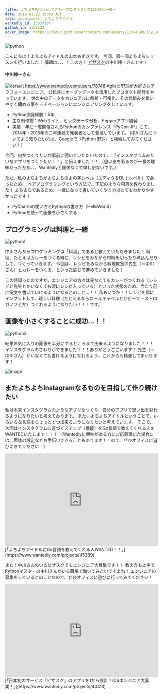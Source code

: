 ```yaml
---
title: よちよちPythonしてきた〜プログラミングは料理と一緒〜
date: 2016-02-22 19:00 JST
tags: yochiyochi, よちよちアイドル
wantedly_id: 13337307
github_id: azs0123
cover_image: https://cloud.githubusercontent.com/assets/11564599/13211638/6968b4cc-d97d-11e5-8f1c-872005081e65.jpg
---
```


![python](https://cloud.githubusercontent.com/assets/11564599/13211638/6968b4cc-d97d-11e5-8f1c-872005081e65.jpg)

こんにちは！よちよちアイドルの山本あずさです。
今回、第一回よちよちレッスンを行いました！
講師は、、、！この方！
[ビザスク](https://www.wantedly.com/companies/visasq)の中川伸一さんです！


#### 中川伸一さん
![default](https://cloud.githubusercontent.com/assets/11564599/13211467/e23293e8-d97b-11e5-9d28-01bfb48e71c0.jpg)
https://www.wantedly.com/users/78748
Agileと野球が大好きなアラフォーエンジニア。
公私共にオープンデータを活用したプロダクト開発をやっています。
世の中のデータをカジュアルに解析・可視化、その仕組みを使いやすく纏める事をモチベーションにエンジニアリングをしています。

- Python開発経験：5年
- 主な制作物：Webサイト、ビッグデータ分析、Pepperアプリ開発
- 実績：年に一度開催されるPythonのカンファレンス「PyCon JP」にて、2014年・2015年の二年連続で発表者として登壇しています。
(中川さんについてより知りたい方は、Googleで「Python 野球」と検索してみてください！）


今回、何がつくりたいか事前に聞いていただいたので、
「インスタグラムみたいなアプリをつくりたい！！」と伝えました！！
（思い出を彩るのが一番の趣味だったため、、、Wantedlyと関係なくて申し訳ないです。）

ただ、私のよちよちがよちよちのよの字レベル（エディタをDL！レベル）であったため、
ペアプログラミングという方法で、下記のような項目を教わりました！
よちよちであるため、一緒になって書いていくやり方はとてもわかりやすかったです！

- PyCharmの使い方とPythonの書き方（HelloWorld）
- Pythonを使って画像を小さくする



## プログラミングは料理と一緒
![python1](https://cloud.githubusercontent.com/assets/11564599/13211567/c81c2f9a-d97c-11e5-9a99-a371dffc025f.jpg)

中川さんからプログラミングは「料理」であると教えていただきました！
料理、たとえばカレーをつくる時に、レシピをみながら材料を切ったり煮込んだりして、つくっていきます。
今回は、レシピをみながら料理教室の先生（＝中川さん）とカレーをつくる、といった感じで進めていきました！

この時知ったのですが、エンジニアの方々は見なくてもカレーがつくれる（レシピと先生とかいなくても頭にレシピ入っている）といった状態のため、当たり前に呪文を書いていけるようになるとのこと…！！
私もいつか！！レシピを頭にインプットして、難しい料理（たとえるならロールキャベルとかビーフ・ストロガノフとか）つくれるようになりたい！！！です。


## 画像を小さくすることに成功…！！
![python3](https://cloud.githubusercontent.com/assets/11564599/13211651/902da1c6-d97d-11e5-9ab9-927e37933ec7.jpg)

結果お気に入りの画像を半分にするところまで出来るようになりました！！！
インスタグラムのさわりができました！！！ありがとうございます！
先生（＝中川さん）がいなくても書けるようになれるよう、これからも精進してまいります！


![image](https://cloud.githubusercontent.com/assets/11564599/13211631/55514882-d97d-11e5-8ce8-0fe265fb8a5e.png)


## またよちよちInstagramなるものを目指して作り続けたい

私は本来インスタグラムのようなアプリをつくり、自分のアプリで思い出を彩れるようになりたいと考えております。
また、よちよちアイドルということで、いろいろな言語をちょっとずつ出来るようになりたいと考えています。
そこで、次回はインスタグラムに近づくステップ（機能）をGo言語で教えてくれる人をWANTEDいたします！！！
（Wantedlyに興味がある方にご応募頂いた場合には、面談の設定などお手伝いできることもあります！！ので、ぜひオフィスに遊びにきてください！）

<iframe frameborder='0' height='305px' name='wantedly_project_widget_45389' scrolling='no' src='https://www.wantedly.com/projects/45389/widget' style='border: none; max-width: 100%; min-width: 240px; width: 540px;'></iframe>
[「よちよちアイドルにGo言語を教えてくれる人WANTED！！」](https://www.wantedly.com/projects/45389)


また！中川さんのいるビザスクでもエンジニア大募集です！！
教え方も上手でPythonマスターの中川さんがいる職場で働いてみたいですよね！
エンジニアの募集をしているとのことなので、ぜひオフィスに遊びに行ってみてください！

<iframe frameborder='0' height='305px' name='wantedly_project_widget_40413' scrolling='no' src='https://www.wantedly.com/projects/40413/widget' style='border: none; max-width: 100%; min-width: 240px; width: 540px;'></iframe>
[「日本初のサービス『ビザスク』のアプリを1から設計！iOSエンジニア大募集！」](https://www.wantedly.com/projects/40413)


